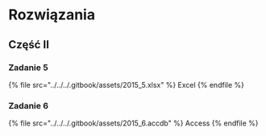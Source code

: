 # Rozwiązania

## Część II

### Zadanie 5

{% file src="../../../.gitbook/assets/2015_5.xlsx" %}
Excel
{% endfile %}

### Zadanie 6

{% file src="../../../.gitbook/assets/2015_6.accdb" %}
Access
{% endfile %}
